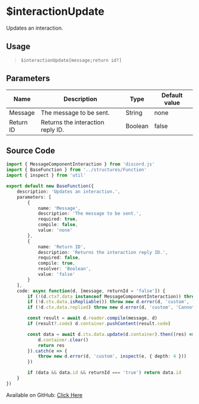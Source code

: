 # $interactionUpdate
Updates an interaction.
## Usage
> `$interactionUpdate[message;return id?]`
## Parameters
|   Name    |            Description            |  Type   | Default value |
|-----------|-----------------------------------|---------|---------------|
| Message   | The message to be sent.           | String  | none          |
| Return ID | Returns the interaction reply ID. | Boolean | false         |

## Source Code
```ts
import { MessageComponentInteraction } from 'discord.js'
import { BaseFunction } from '../structures/Function'
import { inspect } from 'util'

export default new BaseFunction({
    description: 'Updates an interaction.',
    parameters: [
        {
            name: 'Message',
            description: 'The message to be sent.',
            required: true,
            compile: false,
            value: 'none'
        },
        {
            name: 'Return ID',
            description: 'Returns the interaction reply ID.',
            required: false,
            compile: true,
            resolver: 'Boolean',
            value: 'false'
        }
    ],
    code: async function(d, [message, returnId = 'false']) {
        if (!(d.ctx?.data instanceof MessageComponentInteraction)) throw new d.error(d, 'disallowed', d.function?.name!, 'component interactions')
        if (!d.ctx.data.isRepliable()) throw new d.error(d, 'custom', `${d.commandType} is not repliable.`)
        if (!d.ctx.data.replied) throw new d.error(d, 'custom', 'Cannot update an interaction that is not replied.')

        const result = await d.reader.compile(message, d)
        if (result?.code) d.container.pushContent(result.code)

        const data = await d.ctx.data.update(d.container).then((res) => {
            d.container.clear()
            return res
        }).catch(e => {
            throw new d.error(d, 'custom', inspect(e, { depth: 4 }))
        })

        if (data && data.id && returnId === 'true') return data.id
    }
})

```
Available on GitHub: [Click Here](https://github.com/Cyberghxst/bdjs/blob/v1/src/functions/interactionUpdate.ts)